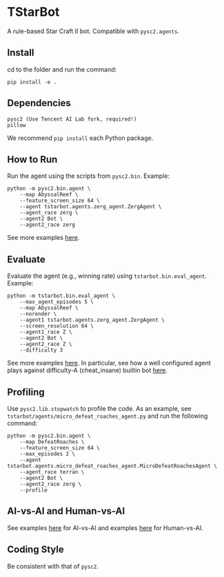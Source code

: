 # TStarBot

A rule-based Star Craft II bot. Compatible with `pysc2.agents`.

## Install
cd to the folder and run the command:
```
pip install -e .
```

## Dependencies
```
pysc2 (Use Tencent AI Lab fork, required!)
pillow
```
We recommend `pip install` each Python package.

## How to Run
Run the agent using the scripts from `pysc2.bin`. 
Example:

```
python -m pysc2.bin.agent \
    --map AbyssalReef \
    --feature_screen_size 64 \
    --agent tstarbot.agents.zerg_agent.ZergAgent \
    --agent_race zerg \
    --agent2 Bot \
    --agent2_race zerg
```
See more examples [here](docs/examples_howtorun.md).

## Evaluate
Evaluate the agent (e.g., winning rate) using `tstarbot.bin.eval_agent`. 
Example:
```
python -m tstarbot.bin.eval_agent \
    --max_agent_episodes 5 \
    --map AbyssalReef \
    --norender \
    --agent1 tstarbot.agents.zerg_agent.ZergAgent \
    --screen_resolution 64 \
    --agent1_race Z \
    --agent2 Bot \
    --agent2_race Z \
    --difficulty 3
```
See more examples [here](docs/examples_evaluate.md). 
In particular, see how a well configured agent plays against 
difficulty-A (cheat_insane) builtin bot [here](docs/examples_evaluate.md#against-difficulty-a-builtin-bot). 

## Profiling
Use `pysc2.lib.stopwatch` to profile the code. 
As an example, see `tstarbot/agents/micro_defeat_roaches_agent.py` and run the following command:
```
python -m pysc2.bin.agent \
    --map DefeatRoaches \
    --feature_screen_size 64 \
    --max_episodes 2 \
    --agent tstarbot.agents.micro_defeat_roaches_agent.MicroDefeatRoachesAgent \
    --agent_race terran \
    --agent2 Bot \
    --agent2_race zerg \
    --profile
```

## AI-vs-AI and Human-vs-AI 
See examples [here](docs/examples_howtorun.md#ai-vs-ai) for AI-vs-AI and 
examples [here](docs/examples_howtorun.md#human-vs-ai) for Human-vs-AI.

## Coding Style
Be consistent with that of `pysc2`.

